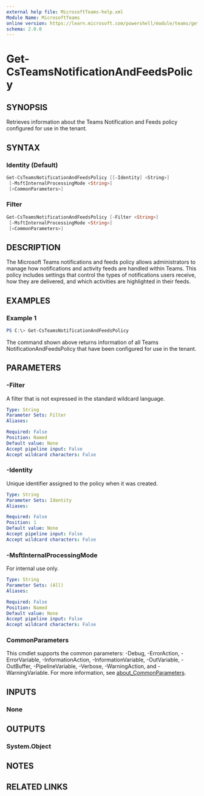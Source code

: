 ```yaml
---
external help file: MicrosoftTeams-help.xml
Module Name: MicrosoftTeams
online version: https://learn.microsoft.com/powershell/module/teams/get-csteamsnotificationandfeedspolicy
schema: 2.0.0
---
```


# Get-CsTeamsNotificationAndFeedsPolicy

## SYNOPSIS
Retrieves information about the Teams Notification and Feeds policy configured for use in the tenant.

## SYNTAX

### Identity (Default)
```powershell
Get-CsTeamsNotificationAndFeedsPolicy [[-Identity] <String>]
 [-MsftInternalProcessingMode <String>]
 [<CommonParameters>]
```

### Filter
```powershell
Get-CsTeamsNotificationAndFeedsPolicy [-Filter <String>]
 [-MsftInternalProcessingMode <String>]
 [<CommonParameters>]
```

## DESCRIPTION
The Microsoft Teams notifications and feeds policy allows administrators to manage how notifications and activity feeds are handled within Teams. This policy includes settings that control the types of notifications users receive, how they are delivered, and which activities are highlighted in their feeds.

## EXAMPLES

### Example 1
```powershell
PS C:\> Get-CsTeamsNotificationAndFeedsPolicy
```

The command shown above returns information of all Teams NotificationAndFeedsPolicy that have been configured for use in the tenant.

## PARAMETERS

### -Filter
A filter that is not expressed in the standard wildcard language.

```yaml
Type: String
Parameter Sets: Filter
Aliases:

Required: False
Position: Named
Default value: None
Accept pipeline input: False
Accept wildcard characters: False
```

### -Identity
Unique identifier assigned to the policy when it was created.

```yaml
Type: String
Parameter Sets: Identity
Aliases:

Required: False
Position: 1
Default value: None
Accept pipeline input: False
Accept wildcard characters: False
```

### -MsftInternalProcessingMode
For internal use only.

```yaml
Type: String
Parameter Sets: (All)
Aliases:

Required: False
Position: Named
Default value: None
Accept pipeline input: False
Accept wildcard characters: False
```

### CommonParameters
This cmdlet supports the common parameters: -Debug, -ErrorAction, -ErrorVariable, -InformationAction, -InformationVariable, -OutVariable, -OutBuffer, -PipelineVariable, -Verbose, -WarningAction, and -WarningVariable. For more information, see [about_CommonParameters](http://go.microsoft.com/fwlink/?LinkID=113216).

## INPUTS

### None

## OUTPUTS

### System.Object
## NOTES

## RELATED LINKS
